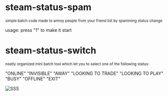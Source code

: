# steam-status-spam

<sub>simple batch code made to annoy people from your friend list by spamming status change

usage: press "1" to make it start</sub>



# steam-status-switch

<sub>neatly organized mini batch tool which let you to select one of the following status:

"ONLINE" "INVISIBLE" "AWAY" "LOOKING TO TRADE" "LOOKING TO PLAY" "BUSY" "OFFLINE" "EXIT"</sub>

![SSS](https://user-images.githubusercontent.com/130391507/230960004-6cd862df-cf3e-458a-a09d-1d391309eaee.jpg)
